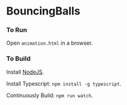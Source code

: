 # BouncingBalls


### To Run

Open `animation.html` in a browser.


### To Build

Install [NodeJS](https://nodejs.org/en/download/).

Install Typescript: `npm install -g typescript`.

Continuously Build: `npm run watch`.
